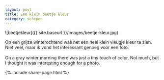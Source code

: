 ```yaml
---
layout: post
title: Een klein beetje kleur
category: schepen
---
```


![beetjekleur]({{ site.baseurl }}/images/beetje-kleur.jpg)

Op een grijze winterochtend was net een heel klein vleugje kleur te zien. Niet veel, maar ik vond het interessant genoeg voor een foto.
<br><br>
On a gray winter morning there was just a tiny touch of color. Not much, but I thought it was interesting enough for a photo.

{% include share-page.html %}
